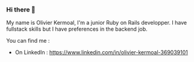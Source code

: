 ### Hi there 👋

My name is Olivier Kermoal, I'm a junior Ruby on Rails developper. I have fullstack skills but I have preferences in the backend job.

You can find me :
- On LinkedIn : https://www.linkedin.com/in/olivier-kermoal-369039101


